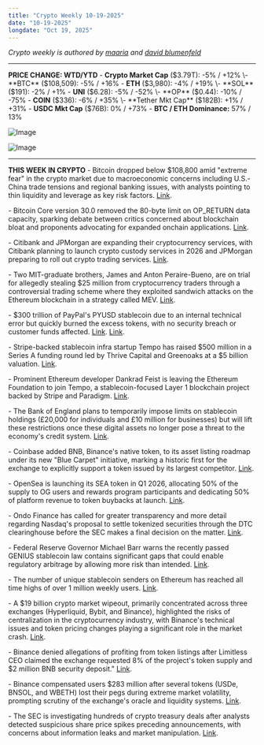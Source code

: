 ```yaml
---
title: "Crypto Weekly 10-19-2025"
date: "10-19-2025"
longdate: "Oct 19, 2025"
---
```


*Crypto weekly is authored by [maaria](https://x.com/maariabajwa) and [david blumenfeld](https://x.com/serdave_eth)*

---
**PRICE CHANGE: WTD/YTD**
\- **Crypto Market Cap** ($3.79T): -5% / +12%
\- **BTC** ($108,509): -5% / +16%
\- **ETH** ($3,980): -4% / +19%
\- **SOL** ($191): -2% / +1%
\- **UNI** ($6.28): -5% / -52%
\- **OP** ($0.44): -10% / -75%
\- **COIN** ($336): -6% / +35%
\- **Tether Mkt Cap** ($182B): +1% / +31%
\- **USDC Mkt Cap** ($76B): 0% / +73%
\- **BTC / ETH Dominance:** 57% / 13%

![Image](/images/10-19-2025-1.png)

![Image](/images/10-19-2025-2.png)

---
**THIS WEEK IN CRYPTO**
\- Bitcoin dropped below $108,800 amid "extreme fear" in the crypto market due to macroeconomic concerns including U.S.-China trade tensions and regional banking issues, with analysts pointing to thin liquidity and leverage as key risk factors. [Link](https://www.theblock.co/post/375039/bitcoin-down-market-extreme-fear).

\- Bitcoin Core version 30.0 removed the 80-byte limit on OP_RETURN data capacity, sparking debate between critics concerned about blockchain bloat and proponents advocating for expanded onchain applications. [Link](https://unchainedcrypto.com/bitcoin-core-v30-releases-with-expanded-op_return-capacity/).

\- Citibank and JPMorgan are expanding their cryptocurrency services, with Citibank planning to launch crypto custody services in 2026 and JPMorgan preparing to roll out crypto trading services. [Link](https://unchainedcrypto.com/citibank-jpmorgan-plan-to-expand-crypto-offerings/).

\- Two MIT-graduate brothers, James and Anton Peraire-Bueno, are on trial for allegedly stealing $25 million from cryptocurrency traders through a controversial trading scheme where they exploited sandwich attacks on the Ethereum blockchain in a strategy called MEV. [Link](https://www.bloomberg.com/news/articles/2025-10-15/mit-grad-brothers-trial-puts-focus-on-wild-west-crypto-trades).

\- $300 trillion of PayPal's PYUSD stablecoin due to an internal technical error but quickly burned the excess tokens, with no security breach or customer funds affected. [Link](https://www.bloomberg.com/news/articles/2025-10-15/paxos-mistakenly-issues-300-trillion-of-paypal-stablecoin). [Link](https://unchainedcrypto.com/paxos-accidentally-mints-300-trillion-pyusd/). 

\- Stripe-backed stablecoin infra startup Tempo has raised $500 million in a Series A funding round led by Thrive Capital and Greenoaks at a $5 billion valuation. [Link](https://www.theblock.co/post/375152/stripe-tempo-500-million-series-a-thrive).

\- Prominent Ethereum developer Dankrad Feist is leaving the Ethereum Foundation to join Tempo, a stablecoin-focused Layer 1 blockchain project backed by Stripe and Paradigm. [Link](https://www.theblock.co/post/375126/prominent-ethereum-developer-dankrad-feist-departs-ef-to-join-stablecoin-focused-layer-1-tempo).

\- The Bank of England plans to temporarily impose limits on stablecoin holdings (£20,000 for individuals and £10 million for businesses) but will lift these restrictions once these digital assets no longer pose a threat to the economy's credit system. [Link](https://www.bloomberg.com/news/articles/2025-10-15/boe-will-lift-stablecoin-limits-once-threat-to-economy-eases).

\- Coinbase added BNB, Binance's native token, to its asset listing roadmap under its new "Blue Carpet" initiative, marking a historic first for the exchange to explicitly support a token issued by its largest competitor. [Link](https://unchainedcrypto.com/coinbase-adds-rival-binances-bnb-to-listing-roadmap/).

\- OpenSea is launching its SEA token in Q1 2026, allocating 50% of the supply to OG users and rewards program participants and dedicating 50% of platform revenue to token buybacks at launch. [Link](https://www.theblock.co/post/375195/opensea-sets-sea-token-launch-for-q1-2026-with-50-of-revenue-at-launch-earmarked-for-buybacks).

\- Ondo Finance has called for greater transparency and more detail regarding Nasdaq's proposal to settle tokenized securities through the DTC clearinghouse before the SEC makes a final decision on the matter. [Link](https://www.theblock.co/post/375150/ondo-finance-urges-more-transparency-before-nasdaqs-tokenization-proposal-moves-forward).

\- Federal Reserve Governor Michael Barr warns the recently passed GENIUS stablecoin law contains significant gaps that could enable regulatory arbitrage by allowing more risk than intended. [Link](https://www.theblock.co/post/374993/federal-reserve-michael-barr-warns-gaps-genius-stablecoin-law).

\- The number of unique stablecoin senders on Ethereum has reached all time highs of over 1 million weekly users. [Link](https://www.theblock.co/post/374419/ethereum-stablecoin-activity-new-highs-weekly-unique-senders-top-1-million).

\- A $19 billion crypto market wipeout, primarily concentrated across three exchanges (Hyperliquid, Bybit, and Binance), highlighted the risks of centralization in the cryptocurrency industry, with Binance's technical issues and token pricing changes playing a significant role in the market crash. [Link](https://www.bloomberg.com/news/newsletters/2025-10-14/crypto-s-19-billion-wipeout-shows-centralization-risks-binance-hyperliquid).

\- Binance denied allegations of profiting from token listings after Limitless CEO claimed the exchange requested 8% of the project's token supply and $2 million BNB security deposit." [Link](https://unchainedcrypto.com/binance-claims-it-does-not-profit-from-token-listings/).

\- Binance compensated users $283 million after several tokens (USDe, BNSOL, and WBETH) lost their pegs during extreme market volatility, prompting scrutiny of the exchange's oracle and liquidity systems. [Link](https://www.theblock.co/post/374295/binance-pays-283-million-in-compensation-following-fridays-depegs-covering-user-losses).

\- The SEC is investigating hundreds of crypto treasury deals after analysts detected suspicious share price spikes preceding announcements, with concerns about information leaks and market manipulation. [Link](https://www.wsj.com/finance/regulation/sec-crypto-treasury-deal-trading-21d631ae).